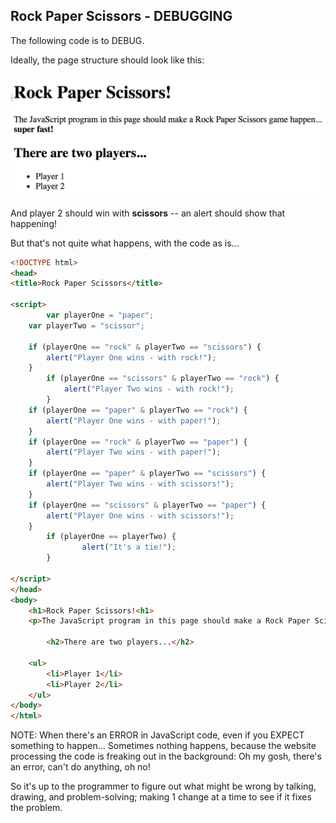## Rock Paper Scissors - DEBUGGING

The following code is to DEBUG.

Ideally, the page structure should look like this:

![Image of the page](imgs/rpsideal.png)

And player 2 should win with **scissors** -- an alert should show that happening!

But that's not quite what happens, with the code as is...


```html
<!DOCTYPE html>
<head>
<title>Rock Paper Scissors</title>

<script>
		var playerOne = "paper";
    var playerTwo = "scissor";

    if (playerOne == "rock" & playerTwo == "scissors") {
        alert("Player One wins - with rock!");
    }
		if (playerOne == "scissors" & playerTwo == "rock") {
	        alert("Player Two wins - with rock!");
	    }
    if (playerOne == "paper" & playerTwo == "rock") {
        alert("Player One wins - with paper!");
    }
    if (playerOne == "rock" & playerTwo == "paper") {
        alert("Player Two wins - with paper!");
    }
    if (playerOne == "paper" & playerTwo == "scissors") {
        alert("Player Two wins - with scissors!");
    }
    if (playerOne == "scissors" & playerTwo == "paper") {
        alert("Player One wins - with scissors!");
    }
		if (playerOne == playerTwo) {
				alert("It's a tie!");
		}

</script>
</head>
<body>
    <h1>Rock Paper Scissors!<h1>
    <p>The JavaScript program in this page should make a Rock Paper Scissors game happen... <br><b>super fast!<b></p>

        <h2>There are two players...</h2>

    <ul>
        <li>Player 1</li>
        <li>Player 2</li>
    </ul>
</body>
</html>                            
```

NOTE: When there's an ERROR in JavaScript code, even if you EXPECT something to happen... Sometimes nothing happens, because the website processing the code is freaking out in the background: Oh my gosh, there's an error, can't do anything, oh no!

So it's up to the programmer to figure out what might be wrong by talking, drawing, and problem-solving; making 1 change at a time to see if it fixes the problem.
